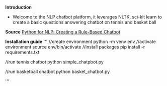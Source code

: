 **Introduction**
- Welcome to the NLP chatbot platform, it leverages NLTK, sci-kit learn to create a basic questions answering chatbot on tennis and basket ball

**Source**
[Python for NLP: Creating a Rule-Based Chatbot](https://stackabuse.com/python-for-nlp-creating-a-rule-based-chatbot/)

**Installation guide**
'''
//create environment
python -m venv env
//activate environment
source env/bin/activate
//install packages
pip install -r requirements.txt

//run tennis chatbot
python simple_chatpbot.py

//run basketball chatbot
python basket_chatbot.py

'''
